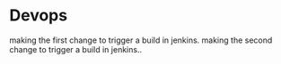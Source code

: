 # Devops
making the first change to trigger a build in jenkins.
making the second change to trigger a build in jenkins..
